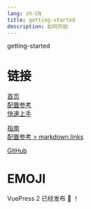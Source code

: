 ```yaml
---
lang: zh-CN
title: getting-started
description: 如何开始
---
```

getting-started


# 链接
<!-- 相对路径 -->
[首页](../README.md)  
[配置参考](../reference/config.md)  
[快速上手](./getting-started.md)  
<!-- 绝对路径 -->
[指南](/zh/guide/README.md)  
[配置参考 > markdown.links](/zh/reference/config.md#links)  
<!-- URL -->
[GitHub](https://github.com) 


# EMOJI
VuePress 2 已经发布 :tada: ！